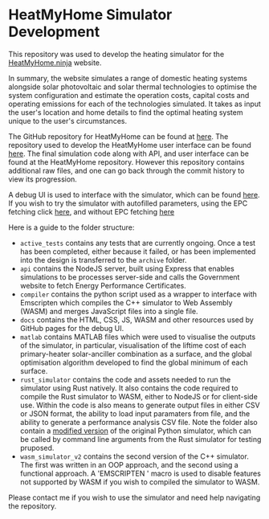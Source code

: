 # HeatMyHome Simulator Development
This repository was used to develop the heating simulator for the [HeatMyHome.ninja](https://heatmyhome.ninja) website.

In summary, the website simulates a range of domestic heating systems alongside solar photovoltaic and solar thermal technologies to optimise the system configuration and estimate the operation costs, capital costs and operating emissions for each of the technologies simulated. It takes as input the user's location and home details to find the optimal heating system unique to the user's circumstances.


The GitHub repository for HeatMyHome can be found at [here](https://github.com/heatmyhome-ninja/HeatMyHome-Website). The repository used to develop the HeatMyHome user interface can be found [here](https://github.com/Jackrekirby/HeatMyHome-UI-Dev). The final simulation code along with API, and user interface can be found at the HeatMyHome repository. However this repository contains additional raw files, and one can go back through the commit history to view its progression. 

A debug UI is used to interface with the simulator, which can be found [here](https://jackrekirby.github.io/HeatMyHome-Simulator-Dev/). If you wish to try the simulator with autofilled parameters, using the EPC fetching click [here](https://jackrekirby.github.io/HeatMyHome-Simulator-Dev/?autofill=1), and without EPC fetching [here](https://jackrekirby.github.io/HeatMyHome-Simulator-Dev/?autofill=2)

Here is a guide to the folder structure:
* `active_tests` contains any tests that are currently ongoing. Once a test has been completed, either because it failed, or has been implemented into the design is transferred to the `archive` folder.
* `api` contains the NodeJS server, built using Express that enables simulations to be processes server-side and calls the Government website to fetch Energy Performance Certificates.
* `compiler` contains the python script used as a wrapper to interface with Emscripten which compiles the C++ simulator to Web Assembly (WASM) and merges JavaScript files into a single file.
* `docs` contains the HTML, CSS, JS, WASM  and other resources used by GitHub pages for the debug UI.
* `matlab` contains MATLAB files which were used to visualise the outputs of the simulator, in particular, visualisation of the liftime cost of each primary-heater solar-anciller combination as a surface, and the global optimisation algorithm developed to find the global minimum of each surface.
* `rust_simulator` contains the code and assets needed to run the simulator using Rust natively. It also contains the code required to compile the Rust simulator to WASM, either to NodeJS or for client-side use. Within the code is also means to generate output files in either CSV or JSON format, the ability to load input paramaters from file, and the ability to generate a performance analysis CSV file. Note the folder also contain a [modified version](rust_simulator/tests/pysim.py) of the original Python simulator, which can be called by command line arguments from the Rust simulator for testing pruposed.
* `wasm_simulator_v2` contains the second version of the C++ simulator. The first was written in an OOP approach, and the second using a functional approach. A 'EMSCRIPTEN ' macro is used to disable features not supported by WASM if you wish to compiled the simulator to WASM.

Please contact me if you wish to use the simulator and need help navigating the repository.
